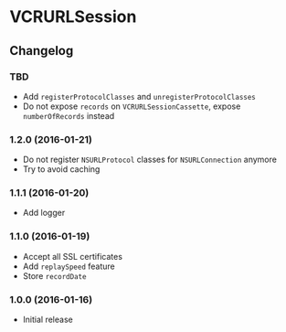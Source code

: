 # VCRURLSession

## Changelog

### TBD

* Add `registerProtocolClasses` and `unregisterProtocolClasses`
* Do not expose `records` on `VCRURLSessionCassette`, expose `numberOfRecords` instead

### 1.2.0 (2016-01-21)

* Do not register `NSURLProtocol` classes for `NSURLConnection` anymore
* Try to avoid caching

### 1.1.1 (2016-01-20)

* Add logger

### 1.1.0 (2016-01-19)

* Accept all SSL certificates
* Add `replaySpeed` feature
* Store `recordDate`

### 1.0.0 (2016-01-16)

* Initial release
